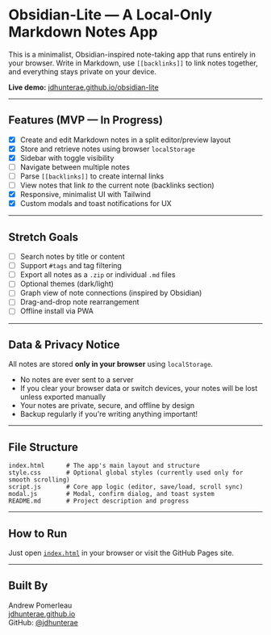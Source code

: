 # Obsidian-Lite — A Local-Only Markdown Notes App

This is a minimalist, Obsidian-inspired note-taking app that runs entirely in your browser. Write in Markdown, use `[[backlinks]]` to link notes together, and everything stays private on your device.

**Live demo:** [jdhunterae.github.io/obsidian-lite](https://jdhunterae.github.io/obsidian-lite)

---

## Features (MVP — In Progress)

- [x] Create and edit Markdown notes in a split editor/preview layout
- [x] Store and retrieve notes using browser `localStorage`
- [x] Sidebar with toggle visibility
- [ ] Navigate between multiple notes
- [ ] Parse `[[backlinks]]` to create internal links
- [ ] View notes that link *to* the current note (backlinks section)
- [x] Responsive, minimalist UI with Tailwind
- [x] Custom modals and toast notifications for UX

---

## Stretch Goals

- [ ] Search notes by title or content
- [ ] Support `#tags` and tag filtering
- [ ] Export all notes as a `.zip` or individual `.md` files
- [ ] Optional themes (dark/light)
- [ ] Graph view of note connections (inspired by Obsidian)
- [ ] Drag-and-drop note rearrangement
- [ ] Offline install via PWA

---

## Data & Privacy Notice

All notes are stored **only in your browser** using `localStorage`.

- No notes are ever sent to a server
- If you clear your browser data or switch devices, your notes will be lost unless exported manually
- Your notes are private, secure, and offline by design
- Backup regularly if you're writing anything important!

---

## File Structure

```
index.html      # The app's main layout and structure
style.css       # Optional global styles (currently used only for smooth scrolling)
script.js       # Core app logic (editor, save/load, scroll sync)
modal.js        # Modal, confirm dialog, and toast system
README.md       # Project description and progress
```

---

## How to Run

Just open [`index.html`](index.html) in your browser or visit the GitHub Pages site.

---

## Built By

Andrew Pomerleau  
[jdhunterae.github.io](http://jdhunterae.github.io)  
GitHub: [@jdhunterae](https://github.com/jdhunterae)
